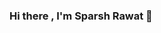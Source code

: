 ### Hi there , I'm Sparsh Rawat 👋

<!--
**Sparsh225/Sparsh225** is a ✨ _special_ ✨ repository because its `README.md` (this file) appears on your GitHub profile.

Here are some ideas to get you started:

- 🔭 I’m currently pursuing BTech in Computer Science
- 🌱 I’m currently learning Python
- 🤔 I’m looking for help with AWS
- 💬 Ask me about Java or any tech related stuff
- 📫 How to reach me: www.linkedin.com/in/spa22
- 😄 Pronouns: He/His
- ⚡ Fun fact: I spend almost 3-4 hours listening songs everyday.
-->
